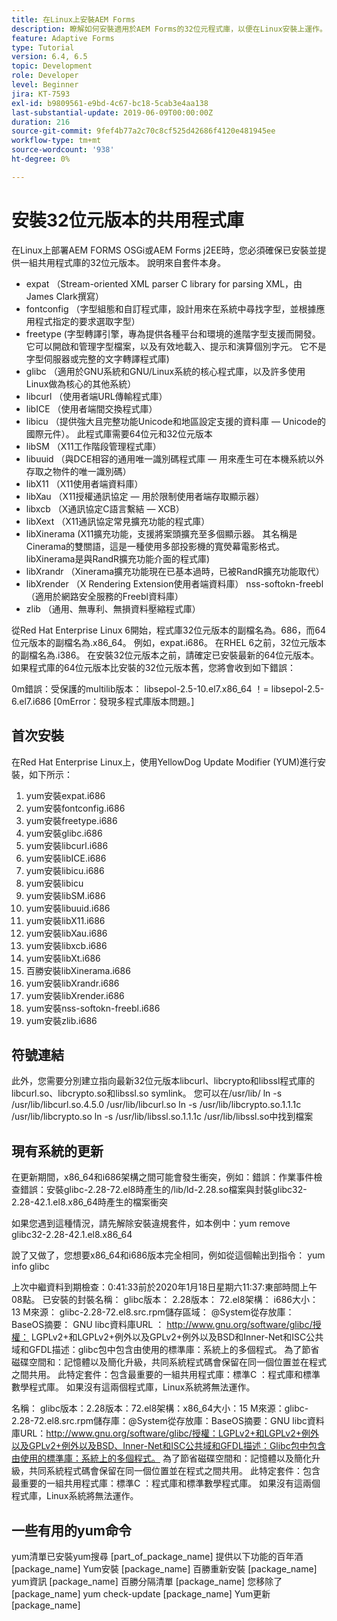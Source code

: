 ```yaml
---
title: 在Linux上安裝AEM Forms
description: 瞭解如何安裝適用於AEM Forms的32位元程式庫，以便在Linux安裝上運作。
feature: Adaptive Forms
type: Tutorial
version: 6.4, 6.5
topic: Development
role: Developer
level: Beginner
jira: KT-7593
exl-id: b9809561-e9bd-4c67-bc18-5cab3e4aa138
last-substantial-update: 2019-06-09T00:00:00Z
duration: 216
source-git-commit: 9fef4b77a2c70c8cf525d42686f4120e481945ee
workflow-type: tm+mt
source-wordcount: '938'
ht-degree: 0%

---
```


# 安裝32位元版本的共用程式庫

在Linux上部署AEM FORMS OSGi或AEM Forms j2EE時，您必須確保已安裝並提供一組共用程式庫的32位元版本。  說明來自套件本身。

* expat （Stream-oriented XML parser C library for parsing XML，由James Clark撰寫）
* fontconfig （字型組態和自訂程式庫，設計用來在系統中尋找字型，並根據應用程式指定的要求選取字型）
* freetype (字型轉譯引擎，專為提供各種平台和環境的進階字型支援而開發。 它可以開啟和管理字型檔案，以及有效地載入、提示和演算個別字元。 它不是字型伺服器或完整的文字轉譯程式庫)
* glibc （適用於GNU系統和GNU/Linux系統的核心程式庫，以及許多使用Linux做為核心的其他系統）
* libcurl （使用者端URL傳輸程式庫）
* libICE （使用者端間交換程式庫）
* libicu （提供強大且完整功能Unicode和地區設定支援的資料庫 — Unicode的國際元件）。 此程式庫需要64位元和32位元版本
* libSM （X11工作階段管理程式庫）
* libuuid （與DCE相容的通用唯一識別碼程式庫 — 用來產生可在本機系統以外存取之物件的唯一識別碼）
* libX11 （X11使用者端資料庫）
* libXau （X11授權通訊協定 — 用於限制使用者端存取顯示器）
* libxcb （X通訊協定C語言繫結 — XCB）
* libXext （X11通訊協定常見擴充功能的程式庫）
* libXinerama (X11擴充功能，支援將案頭擴充至多個顯示器。 其名稱是Cinerama的雙關語，這是一種使用多部投影機的寬熒幕電影格式。 libXinerama是與RandR擴充功能介面的程式庫)
* libXrandr （Xinerama擴充功能現在已基本過時，已被RandR擴充功能取代）
* libXrender （X Rendering Extension使用者端資料庫） nss-softokn-freebl （適用於網路安全服務的Freebl資料庫）
* zlib （通用、無專利、無損資料壓縮程式庫）

從Red Hat Enterprise Linux 6開始，程式庫32位元版本的副檔名為。686，而64位元版本的副檔名為.x86_64。 例如，expat.i686。 在RHEL 6之前，32位元版本的副檔名為.i386。 在安裝32位元版本之前，請確定已安裝最新的64位元版本。 如果程式庫的64位元版本比安裝的32位元版本舊，您將會收到如下錯誤：

0m錯誤：受保護的multilib版本： libsepol-2.5-10.el7.x86_64 ！= libsepol-2.5-6.el7.i686 [0mError：發現多程式庫版本問題。]

## 首次安裝

在Red Hat Enterprise Linux上，使用YellowDog Update Modifier (YUM)進行安裝，如下所示：

1. yum安裝expat.i686
2. yum安裝fontconfig.i686
3. yum安裝freetype.i686
4. yum安裝glibc.i686
5. yum安裝libcurl.i686
6. yum安裝libICE.i686
7. yum安裝libicu.i686
8. yum安裝libicu
9. yum安裝libSM.i686
10. yum安裝libuuid.i686
11. yum安裝libX11.i686
12. yum安裝libXau.i686
13. yum安裝libxcb.i686
14. yum安裝libXt.i686
15. 百勝安裝libXinerama.i686
16. yum安裝libXrandr.i686
17. yum安裝libXrender.i686
18. yum安裝nss-softokn-freebl.i686
19. yum安裝zlib.i686

## 符號連結

此外，您需要分別建立指向最新32位元版本libcurl、libcrypto和libssl程式庫的libcurl.so、libcrypto.so和libssl.so symlink。 您可以在/usr/lib/ ln -s /usr/lib/libcurl.so.4.5.0 /usr/lib/libcurl.so ln -s /usr/lib/libcrypto.so.1.1.1c /usr/lib/libcrypto.so ln -s /usr/lib/libssl.so.1.1.1c /usr/lib/libssl.so中找到檔案

## 現有系統的更新

在更新期間，x86_64和i686架構之間可能會發生衝突，例如：錯誤：作業事件檢查錯誤：安裝glibc-2.28-72.el8時產生的/lib/ld-2.28.so檔案與封裝glibc32-2.28-42.1.el8.x86_64時產生的檔案衝突

如果您遇到這種情況，請先解除安裝違規套件，如本例中：yum remove glibc32-2.28-42.1.el8.x86_64

說了又做了，您想要x86_64和i686版本完全相同，例如從這個輸出到指令： yum info glibc

上次中繼資料到期檢查：0:41:33前於2020年1月18日星期六11:37:東部時間上午08點。
已安裝的封裝名稱： glibc版本： 2.28版本： 72.el8架構： i686大小： 13 M來源： glibc-2.28-72.el8.src.rpm儲存區域： @System從存放庫： BaseOS摘要： GNU libc資料庫URL ： http://www.gnu.org/software/glibc/授權： LGPLv2+和LGPLv2+例外以及GPLv2+例外以及BSD和Inner-Net和ISC公共域和GFDL描述：glibc包中包含由使用的標準庫：系統上的多個程式。 為了節省磁碟空間和：記憶體以及簡化升級，共同系統程式碼會保留在同一個位置並在程式之間共用。 此特定套件：包含最重要的一組共用程式庫：標準C ：程式庫和標準數學程式庫。 如果沒有這兩個程式庫，Linux系統將無法運作。

名稱： glibc版本：2.28版本：72.el8架構：x86_64大小：15 M來源：glibc-2.28-72.el8.src.rpm儲存庫：@System從存放庫：BaseOS摘要：GNU libc資料庫URL：http://www.gnu.org/software/glibc/授權：LGPLv2+和LGPLv2+例外以及GPLv2+例外以及BSD、Inner-Net和ISC公共域和GFDL描述：Glibc包中包含由使用的標準庫：系統上的多個程式。 為了節省磁碟空間和：記憶體以及簡化升級，共同系統程式碼會保留在同一個位置並在程式之間共用。 此特定套件：包含最重要的一組共用程式庫：標準C ：程式庫和標準數學程式庫。 如果沒有這兩個程式庫，Linux系統將無法運作。

## 一些有用的yum命令

yum清單已安裝yum搜尋 [part_of_package_name]
提供以下功能的百年酒 [package_name]
Yum安裝 [package_name]
百勝重新安裝 [package_name]
yum資訊 [package_name]
百勝分隔清單 [package_name]
您移除了 [package_name]
yum check-update [package_name]
Yum更新 [package_name]
